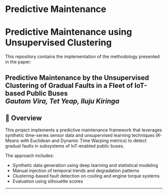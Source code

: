 # Predictive Maintenance

# Predictive Maintenance using Unsupervised Clustering

This repository contains the implementation of the methodology presented in the paper:

**Predictive Maintenance by the Unsupervised Clustering of Gradual Faults in a Fleet of IoT-based Public Buses**  
*Gautam Vira, Tet Yeap, Iluju Kiringa*  
---

## 📘 Overview

This project implements a predictive maintenance framework that leverages synthetic time-series sensor data and unsupervised learning techniques (K-Means with Euclidean and Dynamic Time Warping metrics) to detect gradual faults in subsystems of IoT-enabled public buses.

The approach includes:
- Synthetic data generation using deep learning and statistical modeling
- Manual injection of temporal trends and degradation patterns
- Clustering-based fault detection on cooling and engine torque systems
- Evaluation using silhouette scores

---
